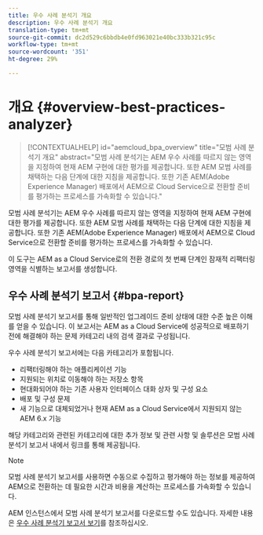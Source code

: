 ```yaml
---
title: 우수 사례 분석기 개요
description: 우수 사례 분석기 개요
translation-type: tm+mt
source-git-commit: dc2d529c6bbdb4e0fd963021e40bc333b321c95c
workflow-type: tm+mt
source-wordcount: '351'
ht-degree: 29%

---
```



# 개요 {#overview-best-practices-analyzer}

>[!CONTEXTUALHELP]
>id="aemcloud_bpa_overview"
>title="모범 사례 분석기 개요"
>abstract="모범 사례 분석기는 AEM 우수 사례를 따르지 않는 영역을 지정하여 현재 AEM 구현에 대한 평가를 제공합니다. 또한 AEM 모범 사례를 채택하는 다음 단계에 대한 지침을 제공합니다. 또한 기존 AEM(Adobe Experience Manager) 배포에서 AEM으로 Cloud Service으로 전환할 준비를 평가하는 프로세스를 가속화할 수 있습니다."

모범 사례 분석기는 AEM 우수 사례를 따르지 않는 영역을 지정하여 현재 AEM 구현에 대한 평가를 제공합니다. 또한 AEM 모범 사례를 채택하는 다음 단계에 대한 지침을 제공합니다. 또한 기존 AEM(Adobe Experience Manager) 배포에서 AEM으로 Cloud Service으로 전환할 준비를 평가하는 프로세스를 가속화할 수 있습니다.

이 도구는 AEM as a Cloud Service로의 전환 경로의 첫 번째 단계인 잠재적 리팩터링 영역을 식별하는 보고서를 생성합니다.

## 우수 사례 분석기 보고서 {#bpa-report}

모범 사례 분석기 보고서를 통해 일반적인 업그레이드 준비 상태에 대한 수준 높은 이해를 얻을 수 있습니다. 이 보고서는 AEM as a Cloud Service에 성공적으로 배포하기 전에 해결해야 하는 문제 카테고리 내의 검색 결과로 구성됩니다.

우수 사례 분석기 보고서에는 다음 카테고리가 포함됩니다.

* 리팩터링해야 하는 애플리케이션 기능
* 지원되는 위치로 이동해야 하는 저장소 항목
* 현대화되어야 하는 기존 사용자 인터페이스 대화 상자 및 구성 요소
* 배포 및 구성 문제
* 새 기능으로 대체되었거나 현재 AEM as a Cloud Service에서 지원되지 않는 AEM 6.x 기능

해당 카테고리와 관련된 카테고리에 대한 추가 정보 및 관련 사항 및 솔루션은 모범 사례 분석기 보고서 내에서 링크를 통해 제공됩니다.

>[!NOTE]
>모범 사례 분석기 보고서를 사용하면 수동으로 수집하고 평가해야 하는 정보를 제공하여 AEM으로 전환하는 데 필요한 시간과 비용을 계산하는 프로세스를 가속화할 수 있습니다.

AEM 인스턴스에서 모범 사례 분석기 보고서를 다운로드할 수도 있습니다. 자세한 내용은 [우수 사례 분석기 보고서 보기](/help/move-to-cloud-service/best-practices-analyzer/using-best-practices-analyzer.md#viewing-report)를 참조하십시오.
